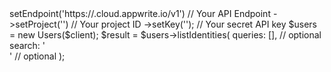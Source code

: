 <?php

use Appwrite\Client;
use Appwrite\Services\Users;

$client = (new Client())
    ->setEndpoint('https://<REGION>.cloud.appwrite.io/v1') // Your API Endpoint
    ->setProject('<YOUR_PROJECT_ID>') // Your project ID
    ->setKey('<YOUR_API_KEY>'); // Your secret API key

$users = new Users($client);

$result = $users->listIdentities(
    queries: [], // optional
    search: '<SEARCH>' // optional
);